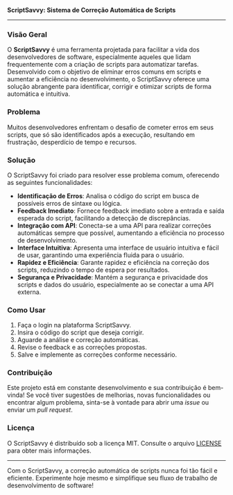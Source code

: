 **ScriptSavvy: Sistema de Correção Automática de Scripts**

---

### Visão Geral

O **ScriptSavvy** é uma ferramenta projetada para facilitar a vida dos desenvolvedores de software, especialmente aqueles que lidam frequentemente com a criação de scripts para automatizar tarefas. Desenvolvido com o objetivo de eliminar erros comuns em scripts e aumentar a eficiência no desenvolvimento, o ScriptSavvy oferece uma solução abrangente para identificar, corrigir e otimizar scripts de forma automática e intuitiva.

### Problema

Muitos desenvolvedores enfrentam o desafio de cometer erros em seus scripts, que só são identificados após a execução, resultando em frustração, desperdício de tempo e recursos.

### Solução

O ScriptSavvy foi criado para resolver esse problema comum, oferecendo as seguintes funcionalidades:

- **Identificação de Erros**: Analisa o código do script em busca de possíveis erros de sintaxe ou lógica.
- **Feedback Imediato**: Fornece feedback imediato sobre a entrada e saída esperada do script, facilitando a detecção de discrepâncias.
- **Integração com API**: Conecta-se a uma API para realizar correções automáticas sempre que possível, aumentando a eficiência no processo de desenvolvimento.
- **Interface Intuitiva**: Apresenta uma interface de usuário intuitiva e fácil de usar, garantindo uma experiência fluida para o usuário.
- **Rapidez e Eficiência**: Garante rapidez e eficiência na correção dos scripts, reduzindo o tempo de espera por resultados.
- **Segurança e Privacidade**: Mantém a segurança e privacidade dos scripts e dados do usuário, especialmente ao se conectar a uma API externa.

### Como Usar

1. Faça o login na plataforma ScriptSavvy.
2. Insira o código do script que deseja corrigir.
3. Aguarde a análise e correção automáticas.
4. Revise o feedback e as correções propostas.
5. Salve e implemente as correções conforme necessário.

### Contribuição

Este projeto está em constante desenvolvimento e sua contribuição é bem-vinda! Se você tiver sugestões de melhorias, novas funcionalidades ou encontrar algum problema, sinta-se à vontade para abrir uma *issue* ou enviar um *pull request*.

### Licença

O ScriptSavvy é distribuído sob a licença MIT. Consulte o arquivo [LICENSE](./LICENSE) para obter mais informações.

---

Com o ScriptSavvy, a correção automática de scripts nunca foi tão fácil e eficiente. Experimente hoje mesmo e simplifique seu fluxo de trabalho de desenvolvimento de software!